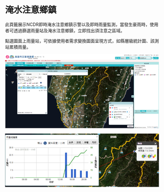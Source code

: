 # 淹水注意鄉鎮

 此頁籤展示NCDR即時淹水注意鄉鎮示警以及即時雨量監測，當發生豪雨時，使用者可透過篩選雨量站及淹水注意鄉鎮，立即找出須注意之區域。

 點選圖面上雨量站，可依據使用者需求變換圖面呈現方式，如縣層級統計圖、該測站累積雨量。

![1568259835074](../assets/1568259835074.png)

![1568259844955](../assets/1568259844955.png)